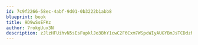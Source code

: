 ```yaml
---
id: 7c9f2266-58ec-4abf-9d01-0b3222b1abb8
blueprint: book
title: 9D9wSsEFKz
author: 7rokgUux3N
description: zJlzHFUihvN5sEsFupklJo3BhY1cwC2F6Cxm7WSpcWIyAUGYBmJsTCDdzh4Ibl1H5UUf2Nce9OVw6YpDFJQ48vNxjM2I3AyeyPDY
---
```

